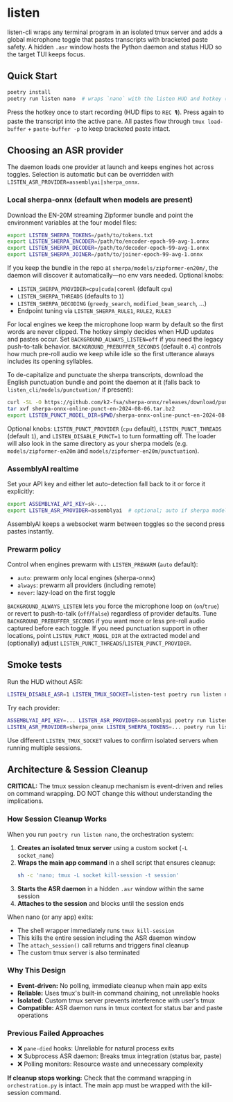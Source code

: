 # listen

listen-cli wraps any terminal program in an isolated tmux server and adds a global microphone toggle that pastes transcripts with bracketed paste safety. A hidden `.asr` window hosts the Python daemon and status HUD so the target TUI keeps focus.

## Quick Start

```bash
poetry install
poetry run listen nano  # wraps `nano` with the listen HUD and hotkey (default Alt-t)
```

Press the hotkey once to start recording (HUD flips to `REC 🎙`). Press again to paste the transcript into the active pane. All pastes flow through `tmux load-buffer` + `paste-buffer -p` to keep bracketed paste intact.

## Choosing an ASR provider

The daemon loads one provider at launch and keeps engines hot across toggles. Selection is automatic but can be overridden with `LISTEN_ASR_PROVIDER=assemblyai|sherpa_onnx`.

### Local sherpa-onnx (default when models are present)

Download the EN-20M streaming Zipformer bundle and point the environment variables at the four model files:

```bash
export LISTEN_SHERPA_TOKENS=/path/to/tokens.txt
export LISTEN_SHERPA_ENCODER=/path/to/encoder-epoch-99-avg-1.onnx
export LISTEN_SHERPA_DECODER=/path/to/decoder-epoch-99-avg-1.onnx
export LISTEN_SHERPA_JOINER=/path/to/joiner-epoch-99-avg-1.onnx
```

If you keep the bundle in the repo at `sherpa/models/zipformer-en20m/`, the daemon will discover it automatically—no env vars needed. Optional knobs:

- `LISTEN_SHERPA_PROVIDER=cpu|cuda|coreml` (default `cpu`)
- `LISTEN_SHERPA_THREADS` (defaults to `1`)
- `LISTEN_SHERPA_DECODING` (`greedy_search`, `modified_beam_search`, …)
- Endpoint tuning via `LISTEN_SHERPA_RULE1`, `RULE2`, `RULE3`

For local engines we keep the microphone loop warm by default so the first words are never clipped. The hotkey simply decides when HUD updates and pastes occur. Set `BACKGROUND_ALWAYS_LISTEN=off` if you need the legacy push-to-talk behavior.
`BACKGROUND_PREBUFFER_SECONDS` (default `0.4`) controls how much pre-roll audio we keep while idle so the first utterance always includes its opening syllables.

To de-capitalize and punctuate the sherpa transcripts, download the English punctuation bundle and point the daemon at it (falls back to `listen_cli/models/punctuation/` if present):

```bash
curl -SL -O https://github.com/k2-fsa/sherpa-onnx/releases/download/punctuation-models/sherpa-onnx-online-punct-en-2024-08-06.tar.bz2
tar xvf sherpa-onnx-online-punct-en-2024-08-06.tar.bz2
export LISTEN_PUNCT_MODEL_DIR=$PWD/sherpa-onnx-online-punct-en-2024-08-06
```

Optional knobs: `LISTEN_PUNCT_PROVIDER` (`cpu` default), `LISTEN_PUNCT_THREADS` (default `1`), and `LISTEN_DISABLE_PUNCT=1` to turn formatting off. The loader will also look in the same directory as your sherpa models (e.g. `models/zipformer-en20m` and `models/zipformer-en20m/punctuation`).

### AssemblyAI realtime

Set your API key and either let auto-detection fall back to it or force it explicitly:

```bash
export ASSEMBLYAI_API_KEY=sk-...
export LISTEN_ASR_PROVIDER=assemblyai  # optional; auto if sherpa models missing
```

AssemblyAI keeps a websocket warm between toggles so the second press pastes instantly.

### Prewarm policy

Control when engines prewarm with `LISTEN_PREWARM` (`auto` default):

- `auto`: prewarm only local engines (sherpa-onnx)
- `always`: prewarm all providers (including remote)
- `never`: lazy-load on the first toggle

`BACKGROUND_ALWAYS_LISTEN` lets you force the microphone loop on (`on`/`true`) or revert to push-to-talk (`off`/`false`) regardless of provider defaults. Tune `BACKGROUND_PREBUFFER_SECONDS` if you want more or less pre-roll audio captured before each toggle. If you need punctuation support in other locations, point `LISTEN_PUNCT_MODEL_DIR` at the extracted model and (optionally) adjust `LISTEN_PUNCT_THREADS`/`LISTEN_PUNCT_PROVIDER`.

## Smoke tests

Run the HUD without ASR:

```bash
LISTEN_DISABLE_ASR=1 LISTEN_TMUX_SOCKET=listen-test poetry run listen nano
```

Try each provider:

```bash
ASSEMBLYAI_API_KEY=... LISTEN_ASR_PROVIDER=assemblyai poetry run listen nano
LISTEN_ASR_PROVIDER=sherpa_onnx LISTEN_SHERPA_TOKENS=... poetry run listen nano
```

Use different `LISTEN_TMUX_SOCKET` values to confirm isolated servers when running multiple sessions.

## Architecture & Session Cleanup

**CRITICAL:** The tmux session cleanup mechanism is event-driven and relies on command wrapping. DO NOT change this without understanding the implications.

### How Session Cleanup Works

When you run `poetry run listen nano`, the orchestration system:

1. **Creates an isolated tmux server** using a custom socket (`-L socket_name`)
2. **Wraps the main app command** in a shell script that ensures cleanup:
   ```sh
   sh -c 'nano; tmux -L socket kill-session -t session'
   ```
3. **Starts the ASR daemon** in a hidden `.asr` window within the same session
4. **Attaches to the session** and blocks until the session ends

When nano (or any app) exits:

- The shell wrapper immediately runs `tmux kill-session`
- This kills the entire session including the ASR daemon window
- The `attach_session()` call returns and triggers final cleanup
- The custom tmux server is also terminated

### Why This Design

- **Event-driven:** No polling, immediate cleanup when main app exits
- **Reliable:** Uses tmux's built-in command chaining, not unreliable hooks
- **Isolated:** Custom tmux server prevents interference with user's tmux
- **Compatible:** ASR daemon runs in tmux context for status bar and paste operations

### Previous Failed Approaches

- ❌ `pane-died` hooks: Unreliable for natural process exits
- ❌ Subprocess ASR daemon: Breaks tmux integration (status bar, paste)
- ❌ Polling monitors: Resource waste and unnecessary complexity

**If cleanup stops working:** Check that the command wrapping in `orchestration.py` is intact. The main app must be wrapped with the kill-session command.
